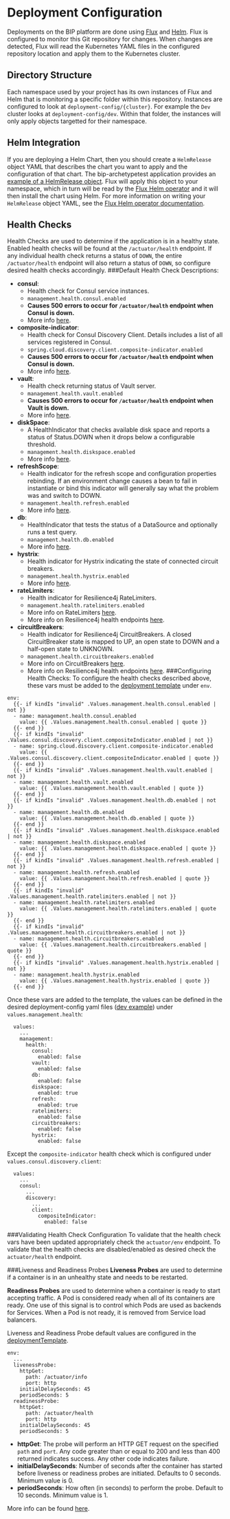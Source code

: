 # Deployment Configuration
Deployments on the BIP platform are done using [Flux](https://github.com/weaveworks/flux) and [Helm](https://helm.sh). Flux is configured to monitor this Git repository for changes. When changes are detected, Flux will read the Kubernetes YAML files in the configured repository location and apply them to the Kubernetes cluster.

## Directory Structure
Each namespace used by your project has its own instances of Flux and Helm that is monitoring a specific folder within this repository. Instances are configured to look at `deployment-config/{cluster}`. For example the `Dev` cluster looks at `deployment-config/dev`. Within that folder, the instances will only apply objects targetted for their namespace.

## Helm Integration
If you are deploying a Helm Chart, then you should create a `HelmRelease` object YAML that describes the chart you want to apply and the configuration of that chart. The bip-archetypetest application provides an [example of a HelmRelease object](dev/bip-archetypetest-dev.yaml). Flux will apply this object to your namespace, which in turn will be read by the [Flux Helm operator](https://github.com/weaveworks/flux/blob/master/site/helm-integration.md) and it will then install the chart using Helm. For more information on writing your `HelmRelease` object YAML, see the [Flux Helm operator documentation](https://github.com/weaveworks/flux/blob/master/site/helm-integration.md).

## Health Checks
Health Checks are used to determine if the application is in a healthy state.
Enabled health checks will be found at the `/actuator/health` endpoint.
If any individual health check returns a status of `DOWN`, the entire `/actuator/health` endpoint will also return a status of `DOWN`, so configure desired health checks accordingly. 
###Default Health Check Descriptions:
* __consul__:
    * Health check for Consul service instances.
    * `management.health.consul.enabled`
    * __Causes 500 errors to occur for `/actuator/health` endpoint when Consul is down.__
    * More info [here](https://cloud.spring.io/spring-cloud-consul/multi/multi_spring-cloud-consul-discovery.html#_http_health_check).
* __composite-indicator__:
    * Health check for Consul Discovery Client. Details includes a list of all services registered in Consul.
    * `spring.cloud.discovery.client.composite-indicator.enabled`
    * __Causes 500 errors to occur for `/actuator/health` endpoint when Consul is down.__
    * More info [here](https://spring.getdocs.org/en-US/spring-cloud-docs/spring-cloud-commons/cloud-native-applications/spring-cloud-commons:-common-abstractions/discovery-client.html#_health_indicator).
* __vault__:
    * Health check returning status of Vault server.
    * `management.health.vault.enabled`
    * __Causes 500 errors to occur for `/actuator/health` endpoint when Vault is down.__
    * More info [here](https://cloud.spring.io/spring-cloud-vault/reference/html/).
* __diskSpace__:
    * A HealthIndicator that checks available disk space and reports a status of Status.DOWN when it drops below a configurable threshold.
    * `management.health.diskspace.enabled`
    * More info [here](https://docs.spring.io/spring-boot/docs/current/api/org/springframework/boot/actuate/system/DiskSpaceHealthIndicator.html).
* __refreshScope__:
    * Health indicator for the refresh scope and configuration properties rebinding. If an environment change causes a bean to fail in instantiate or bind this indicator will generally say what the problem was and switch to DOWN.
    * `management.health.refresh.enabled`
    * More info [here](https://www.javadoc.io/doc/org.springframework.cloud/spring-cloud-commons-parent/1.1.8.RELEASE/org/springframework/cloud/health/RefreshScopeHealthIndicator.html).
* __db__:
    * HealthIndicator that tests the status of a DataSource and optionally runs a test query.
    * `management.health.db.enabled`
    * More info [here](https://docs.spring.io/spring-boot/docs/current/api/org/springframework/boot/actuate/jdbc/DataSourceHealthIndicator.html).
* __hystrix__:
    * Health indicator for Hystrix indicating the state of connected circuit breakers.
    * `management.health.hystrix.enabled`
    * More info [here](https://cloud.spring.io/spring-cloud-netflix/multi/multi__circuit_breaker_hystrix_clients.html#_health_indicator).
* __rateLimiters__:
    * Health indicator for Resilience4j RateLimiters.
    * `management.health.ratelimiters.enabled`
    * More info on RateLimiters [here](https://resilience4j.readme.io/docs/ratelimiter).
    * More info on Resilience4j health endpoints [here](https://resilience4j.readme.io/docs/getting-started-3#section-health-endpoint).
* __circuitBreakers__:
    * Health indicator for Resilience4j CircuitBreakers. A closed CircuitBreaker state is mapped to UP, an open state to DOWN and a half-open state to UNKNOWN.
    * `management.health.circuitbreakers.enabled`
    * More info on CircuitBreakers [here](https://resilience4j.readme.io/docs/circuitbreaker).
    * More info on Resilience4j health endpoints [here](https://resilience4j.readme.io/docs/getting-started-3#section-health-endpoint).
###Configuring Health Checks:
To configure the health checks described above, these vars must be added to the [deployment template](../charts/bip-archetypetest/templates/deployment.yaml) under `env`.
```
env:
  {{- if kindIs "invalid" .Values.management.health.consul.enabled | not }}
  - name: management.health.consul.enabled
    value: {{ .Values.management.health.consul.enabled | quote }}
  {{- end }}
  {{- if kindIs "invalid" .Values.consul.discovery.client.compositeIndicator.enabled | not }}
  - name: spring.cloud.discovery.client.composite-indicator.enabled
    value: {{ .Values.consul.discovery.client.compositeIndicator.enabled | quote }}
  {{- end }}
  {{- if kindIs "invalid" .Values.management.health.vault.enabled | not }}
  - name: management.health.vault.enabled
    value: {{ .Values.management.health.vault.enabled | quote }}
  {{- end }}
  {{- if kindIs "invalid" .Values.management.health.db.enabled | not }}
  - name: management.health.db.enabled
    value: {{ .Values.management.health.db.enabled | quote }}
  {{- end }}
  {{- if kindIs "invalid" .Values.management.health.diskspace.enabled | not }}
  - name: management.health.diskspace.enabled
    value: {{ .Values.management.health.diskspace.enabled | quote }}
  {{- end }}
  {{- if kindIs "invalid" .Values.management.health.refresh.enabled | not }}
  - name: management.health.refresh.enabled
    value: {{ .Values.management.health.refresh.enabled | quote }}
  {{- end }}
  {{- if kindIs "invalid" .Values.management.health.ratelimiters.enabled | not }}
  - name: management.health.ratelimiters.enabled
    value: {{ .Values.management.health.ratelimiters.enabled | quote }}
  {{- end }}
  {{- if kindIs "invalid" .Values.management.health.circuitbreakers.enabled | not }}
  - name: management.health.circuitbreakers.enabled
    value: {{ .Values.management.health.circuitbreakers.enabled | quote }}
  {{- end }}
  {{- if kindIs "invalid" .Values.management.health.hystrix.enabled | not }}
  - name: management.health.hystrix.enabled
    value: {{ .Values.management.health.hystrix.enabled | quote }}
  {{- end }}
```

Once these vars are added to the template, the values can be defined in the desired deployment-config yaml files ([dev example](dev8/dev/bip-archetypetest-dev.yaml)) under `values.management.health`:
```
  values:
    ...
    management:
      health:
        consul:
          enabled: false
        vault:
          enabled: false
        db:
          enabled: false
        diskspace:
          enabled: true
        refresh:
          enabled: true
        ratelimiters:
          enabled: false
        circuitbreakers:
          enabled: false
        hystrix:
          enabled: false
```

Except the `composite-indicator` health check which is configured under `values.consul.discovery.client`:
```
  values:
    ...
    consul:
      ...
      discovery:
        ...
        client:
          compositeIndicator:
            enabled: false
``` 

###Validating Health Check Configuration
To validate that the health check vars have been updated appropriately check the `actuator/env` endpoint.
To validate that the health checks are disabled/enabled as desired check the `actuator/health` endpoint.

###Liveness and Readiness Probes
__Liveness Probes__ are used to determine if a container is in an unhealthy state and needs to be restarted.

__Readiness Probes__ are used to determine when a container is ready to start accepting traffic. 
A Pod is considered ready when all of its containers are ready. 
One use of this signal is to control which Pods are used as backends for Services. When a Pod is not ready, it is removed from Service load balancers.

Liveness and Readiness Probe default values are configured in the [deploymentTemplate](../charts/bip-archetypetest/templates/deployment.yaml).
```
env:
  ...
  livenessProbe:
    httpGet:
      path: /actuator/info
      port: http
    initialDelaySeconds: 45
    periodSeconds: 5
  readinessProbe:
    httpGet:
      path: /actuator/health
      port: http
    initialDelaySeconds: 45
    periodSeconds: 5
```
* __httpGet__: The probe will perform an HTTP GET request on the specified `path` and `port`. Any code greater than or equal to 200 and less than 400 returned indicates success. Any other code indicates failure.
* __initialDelaySeconds__: Number of seconds after the container has started before liveness or readiness probes are initiated. Defaults to 0 seconds. Minimum value is 0.
* __periodSeconds__: How often (in seconds) to perform the probe. Default to 10 seconds. Minimum value is 1.

More info can be found [here](https://kubernetes.io/docs/tasks/configure-pod-container/configure-liveness-readiness-startup-probes/).